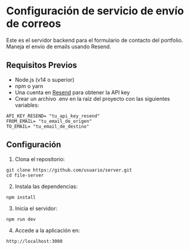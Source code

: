 # Configuración de servicio de envío de correos

Este es el servidor backend para el formulario de contacto del portfolio. Maneja el envío de emails usando Resend.

## Requisitos Previos

- Node.js (v14 o superior)
- npm o yarn
- Una cuenta en [Resend](https://resend.com) para obtener la API key
- Crear un archivo .env en la raiz del proyecto con las siguientes variables:

```
API_KEY_RESEND= "tu_api_key_resend"
FROM_EMAIL= "tu_email_de_origen"
TO_EMAIL= "tu_email_de_destino"
```

## Configuración

1. Clona el repositorio:

```
git clone https://github.com/usuario/server.git
cd file-server
```

2. Instala las dependencias:

```
npm install
```

3. Inicia el servidor:

```
npm run dev
```

4. Accede a la aplicación en:

```
http://localhost:3000
```






